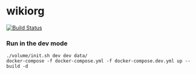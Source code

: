 # wikiorg
[![Build Status](https://travis-ci.org/pod-proteinom/wikiorg.svg?branch=master)](https://travis-ci.org/pod-proteinom/wikiorg)


### Run in the dev mode
	./volume/init.sh dev dev data/
	docker-compose -f docker-compose.yml -f docker-compose.dev.yml up --build -d